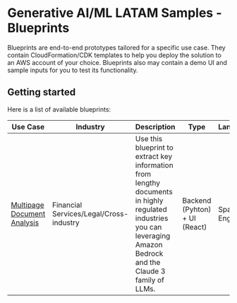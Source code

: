 # Generative AI/ML LATAM Samples - Blueprints

Blueprints are end-to-end prototypes tailored for a specific use case. They contain CloudFormation/CDK templates to help you deploy the solution to an AWS account of your choice. Blueprints also may contain a demo UI and sample inputs for you to test its functionality.

## Getting started

Here is a list of available blueprints:

| Use Case                                                    | Industry                                | Description                    | Type        | Languages        |
|-------------------------------------------------------------|-----------------------------------------|--------------------------------|-------------|------------------|
| [Multipage Document Analysis](multipage-document-analysis/) | Financial Services/Legal/Cross-industry | Use this blueprint to extract key information from lengthy documents in highly regulated industries you can leveraging Amazon Bedrock and the Claude 3 family of LLMs. | Backend (Pyhton) + UI (React) | Spanish, English |
